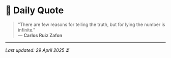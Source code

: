 # 📜 Daily Quote

> "There are few reasons for telling the truth, but for lying the number is infinite."  
> — **Carlos Ruiz Zafon**

---

_Last updated: 29 April 2025 ⏳_
